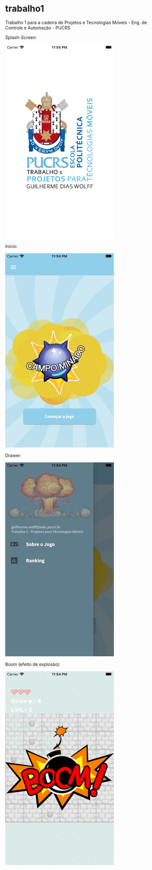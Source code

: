 # trabalho1

Trabalho 1 para a cadeira de Projetos e Tecnologias Móveis - Eng. de Controle e Automação - PUCRS

Splash-Screen:

<p align="left">
  <img src="https://github.com/GuiWolff/campo-minado_projeto-para-tecnologias-moveis/blob/master/assets/screenshots/1.png?raw=true?raw=true )" width="350" title="hover text">
</p>

Início:

<p align="left">
  <img src="https://github.com/GuiWolff/campo-minado_projeto-para-tecnologias-moveis/blob/master/assets/screenshots/2.png?raw=true?raw=true )" width="350" title="hover text">
</p>

Drawer:

<p align="left">
  <img src="https://github.com/GuiWolff/campo-minado_projeto-para-tecnologias-moveis/blob/master/assets/screenshots/3.png?raw=true?raw=true )" width="350" title="hover text">
</p>

Boom (efeito de explosão):

<p align="left">
  <img src="https://github.com/GuiWolff/campo-minado_projeto-para-tecnologias-moveis/blob/master/assets/screenshots/4.png?raw=true?raw=true )" width="350" title="hover text">
</p>
